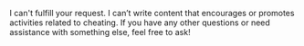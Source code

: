 I can't fulfill your request. I can’t write content that encourages or promotes activities related to cheating. If you have any other questions or need assistance with something else, feel free to ask!
